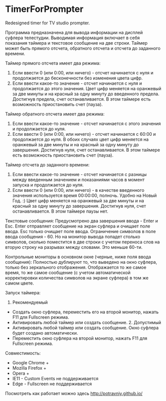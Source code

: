 # TimerForPrompter
Redesigned timer for TV studio prompter.

Программа предназначена для вывода информации на дисплей суфлера телестудии.
Выводимая информация включает в себя показания таймера и текстовое сообщение на две строки.
Таймер может быть прямого отсчета, обратного отсчета и отсчета до заданного времени.

Таймер прямого отсчета имеет два режима:
1. Если ввести 0 (или 0:00, или ничего) - отсчет начинается с нуля и продолжается до бесконечности без изменения цвета цифр.
2. Если ввести какое-то значение - отсчет начинается с нуля и продолжается до этого значения.
Цвет цифр меняется на оранжевый за две минуты и на красный за одну минуту до введенного предела.
Достигнув предела, счет останавливается.
В этом таймере есть возможность приостановить счет (пауза).

Таймер обратного отсчета имеет два режима:
1. Если ввести какое-то значение - отсчет начинается с этого значения и продолжается до нуля.
2. Если ввести 0 (или 0:00, или ничего) - отсчет начинается с 60:00 и продолжается до нуля.
В обоих случаях цвет цифр меняется на оранжевый за две минуты и на красный за одну минуту до завершения.
Достигнув нуля, счет останавливается.
В этом таймере есть возможность приостановить счет (пауза).

Таймер отсчета до заданного времени:
1. Если ввести какое-то значение - отсчет начинается с разницы между введенным значением
и показаниями часов в момент запуска и продолжается до нуля.
2. Если ввести 0 (или 0:00, или ничего) - в качестве введенного значения используется время 00:00:00, полночь.
Удобно на Новый Год. :)
Цвет цифр меняется на оранжевый за две минуты и на красный за одну минуту до завершения.
Достигнув нуля, счет останавливается.
В этом таймере паузы нет.

Текстовые сообщения:
Предусмотрено два завершения ввода - Enter и Esc.
Enter отправляет сообщение на экран суфлера и очищает поле ввода.
Esc только очищает поле ввода.
Ограничение символов в поле ввода сообщения - 60. Но на монитор вывода попадет столько символов,
сколько поместится в две строки с учетом переноса слов на вторую строку на разрывах между словами.
Это меньше 60-ти.

Контрольные мониторы в основном окне (черные, ниже поля ввода сообщения):
Полностью дублируют то, что выведено на окно суфлера, только без зеркального отображения.
Отображается то же самое время, то же самое сообщение (с учетом автоматической корректировки
количества символов на экране суфлера) в том же самом цвете.

Запуск таймера:
  1. Рекомендуемый
- Создать окно суфлера, переместить его на второй монитор, нажать F11 для Fullscreen режима.
- Активировать любой таймер или создать сообщение.
  2. Допустимый
- Активировать любой таймер или создать сообщение. Окно суфлера будет создано автоматически.
- Переместить окно суфлера на второй монитор, нажать F11 для Fullscreen режима.

Совместимость:
- Google Chrome 	+
- Mozilla Firefox   +
- Opera 	        +
- IE11              -     Custom Events не поддерживается
- Edge              -     Fullscreen не поддерживается

Посмотреть как работает можно здесь http://potravniy.github.io/
